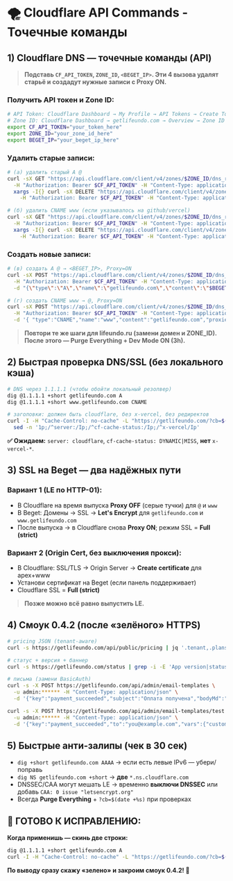 # 🌪️ Cloudflare API Commands - Точечные команды

## **1) Cloudflare DNS — точечные команды (API)**

> **Подставь `CF_API_TOKEN`, `ZONE_ID`, `<BEGET_IP>`. Эти 4 вызова удалят старьё и создадут нужные записи с Proxy ON.**

### **Получить API токен и Zone ID:**
```bash
# API Token: Cloudflare Dashboard → My Profile → API Tokens → Create Token
# Zone ID: Cloudflare Dashboard → getlifeundo.com → Overview → Zone ID
export CF_API_TOKEN="your_token_here"
export ZONE_ID="your_zone_id_here"
export BEGET_IP="your_beget_ip_here"
```

### **Удалить старые записи:**
```bash
# (а) удалить старый A @
curl -sX GET "https://api.cloudflare.com/client/v4/zones/$ZONE_ID/dns_records?type=A&name=getlifeundo.com" \
  -H "Authorization: Bearer $CF_API_TOKEN" -H "Content-Type: application/json" | jq -r '.result[].id' | \
  xargs -I{} curl -sX DELETE "https://api.cloudflare.com/client/v4/zones/$ZONE_ID/dns_records/{}" \
    -H "Authorization: Bearer $CF_API_TOKEN" -H "Content-Type: application/json"

# (б) удалить CNAME www (если указывалось на github/vercel)
curl -sX GET "https://api.cloudflare.com/client/v4/zones/$ZONE_ID/dns_records?type=CNAME&name=www.getlifeundo.com" \
  -H "Authorization: Bearer $CF_API_TOKEN" -H "Content-Type: application/json" | jq -r '.result[].id' | \
  xargs -I{} curl -sX DELETE "https://api.cloudflare.com/client/v4/zones/$ZONE_ID/dns_records/{}" \
    -H "Authorization: Bearer $CF_API_TOKEN" -H "Content-Type: application/json"
```

### **Создать новые записи:**
```bash
# (в) создать A @ → <BEGET_IP>, Proxy=ON
curl -sX POST "https://api.cloudflare.com/client/v4/zones/$ZONE_ID/dns_records" \
  -H "Authorization: Bearer $CF_API_TOKEN" -H "Content-Type: application/json" \
  -d "{\"type\":\"A\",\"name\":\"getlifeundo.com\",\"content\":\"$BEGET_IP\",\"proxied\":true,\"ttl\":1}"

# (г) создать CNAME www → @, Proxy=ON
curl -sX POST "https://api.cloudflare.com/client/v4/zones/$ZONE_ID/dns_records" \
  -H "Authorization: Bearer $CF_API_TOKEN" -H "Content-Type: application/json" \
  -d '{ "type":"CNAME","name":"www","content":"getlifeundo.com","proxied":true,"ttl":1 }'
```

> **Повтори те же шаги для lifeundo.ru (замени домен и ZONE_ID). После этого — Purge Everything + Dev Mode ON (3h).**

## **2) Быстрая проверка DNS/SSL (без локального кэша)**

```bash
# DNS через 1.1.1.1 (чтобы обойти локальный резолвер)
dig @1.1.1.1 +short getlifeundo.com A
dig @1.1.1.1 +short www.getlifeundo.com CNAME

# заголовки: должен быть cloudflare, без x-vercel, без редиректов
curl -I -H "Cache-Control: no-cache" -L "https://getlifeundo.com/?cb=$(date +%s)" | \
  sed -n '1p;/^server:/Ip;/^cf-cache-status:/Ip;/^x-vercel/Ip'
```

**✅ Ожидаем:** `server: cloudflare`, `cf-cache-status: DYNAMIC|MISS`, **нет** `x-vercel-*`.

## **3) SSL на Beget — два надёжных пути**

### **Вариант 1 (LE по HTTP-01):**
- В Cloudflare на время выпуска **Proxy OFF** (серые тучки) для `@` и `www`
- В Beget: Домены → SSL → **Let's Encrypt** для `getlifeundo.com` и `www.getlifeundo.com`
- После выпуска → в Cloudflare снова **Proxy ON**; режим SSL = **Full (strict)**

### **Вариант 2 (Origin Cert, без выключения прокси):**
- В Cloudflare: SSL/TLS → Origin Server → **Create certificate** для apex+www
- Установи сертификат на Beget (если панель поддерживает)
- Cloudflare SSL = **Full (strict)**

> **Позже можно всё равно выпустить LE.**

## **4) Смоук 0.4.2 (после «зелёного» HTTPS)**

```bash
# pricing JSON (tenant-aware)
curl -s https://getlifeundo.com/api/public/pricing | jq '.tenant,.plans[0]'

# статус + версия + баннер
curl -s https://getlifeundo.com/status | grep -i -E 'App version|status|banner'

# письма (замени BasicAuth)
curl -s -X POST https://getlifeundo.com/api/admin/email-templates \
  -u admin:****** -H "Content-Type: application/json" \
  -d '{"key":"payment_succeeded","subject":"Оплата получена","bodyMd":"**Спасибо, {{customer}}!** Платёж принят."}'

curl -s -X POST https://getlifeundo.com/api/admin/email-templates/test \
  -u admin:****** -H "Content-Type: application/json" \
  -d '{"key":"payment_succeeded","to":"you@example.com","vars":{"customer":"Иван"}}'
```

## **5) Быстрые анти-залипы (чек в 30 сек)**

- `dig +short getlifeundo.com AAAA` → если есть левые IPv6 — убери/поправь
- `dig NS getlifeundo.com +short` → **две** `*.ns.cloudflare.com`
- DNSSEC/CAA могут мешать LE → временно **выключи DNSSEC** или добавь `CAA: 0 issue "letsencrypt.org"`
- Всегда **Purge Everything** + `?cb=$(date +%s)` при проверках

## **🎯 ГОТОВО К ИСПРАВЛЕНИЮ:**

**Когда применишь — скинь две строки:**
```bash
dig @1.1.1.1 +short getlifeundo.com A
curl -I -H "Cache-Control: no-cache" -L "https://getlifeundo.com/?cb=$(date +%s)" | sed -n '1p;/^server:/Ip;/^cf-cache-status:/Ip;/^x-vercel/Ip'
```

**По выводу сразу скажу «зелено» и закроим смоук 0.4.2! 🚀**


